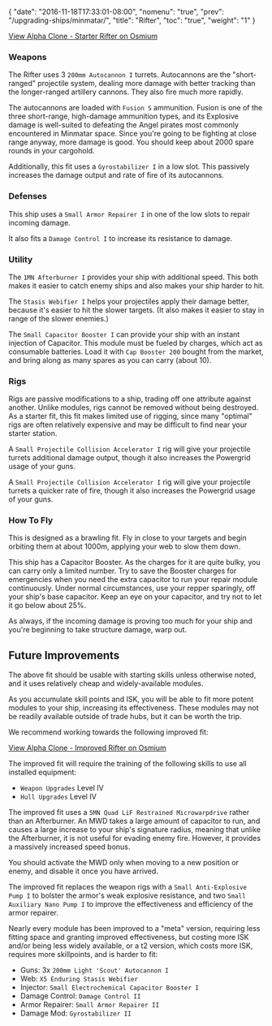 {
  "date": "2016-11-18T17:33:01-08:00",
  "nomenu": "true",
  "prev": "/upgrading-ships/minmatar/",
  "title": "Rifter",
  "toc": "true",
  "weight": "1"
}

<object type="image/svg+xml" data="https://o.smium.org/api/convert/118530/svg/118530-alpha-clone---starter-rifter.svg?privatetoken=550023798372433920"><a href="https://o.smium.org/loadout/private/118530/550023798372433920">View Alpha Clone - Starter Rifter on Osmium</a></object>

### Weapons

The Rifter uses 3 `200mm Autocannon I` turrets.
Autocannons are the "short-ranged" projectile system, dealing more damage with better tracking
than the longer-ranged artillery cannons.  They also fire much more rapidly.

The autocannons are loaded with `Fusion S` ammunition.
Fusion is one of the three short-range, high-damage ammunition types,
and its Explosive damage is well-suited to defeating the Angel pirates
most commonly encountered in Minmatar space.
Since you're going to be fighting at close range anyway, more damage is good.
You should keep about 2000 spare rounds in your cargohold.

Additionally, this fit uses a `Gyrostabilizer I` in a low slot.
This passively increases the damage output and rate of fire of its autocannons.

### Defenses

This ship uses a `Small Armor Repairer I` in one of the low slots to repair incoming damage.

It also fits a `Damage Control I` to increase its resistance to damage.

### Utility

The `1MN Afterburner I` provides your ship with additional speed. This both makes it easier to
catch enemy ships and also makes your ship harder to hit.

The `Stasis Webifier I` helps your projectiles apply their damage better, because it's easier to hit
the slower targets. (It also makes it easier to stay in range of the slower enemies.)

The `Small Capacitor Booster I` can provide your ship with an instant injection of Capacitor.
This module must be fueled by charges, which act as consumable batteries.  Load it with 
`Cap Booster 200` bought from the market, and bring along as many spares as you can carry (about 10).

### Rigs

Rigs are passive modifications to a ship, trading off one attribute against another.
Unlike modules, rigs cannot be removed without being destroyed. 
As a starter fit, this fit makes limited use of rigging, since many "optimal" rigs
are often relatively expensive and may be difficult to find near your starter station.

A `Small Projectile Collision Accelerator I` rig will give your projectile turrets additional damage output,
though it also increases the Powergrid usage of your guns.

A `Small Projectile Collision Accelerator I` rig will give your projectile turrets a quicker rate of fire,
though it also increases the Powergrid usage of your guns.

### How To Fly

This is designed as a brawling fit.  Fly in close to your targets
and begin orbiting them at about 1000m, applying your web to slow them down.

This ship has a Capacitor Booster.  As the charges for it are quite bulky,
you can carry only a limited number.  Try to save the Booster charges for emergencies
when you need the extra capacitor to run your repair module continuously. 
Under normal circumstances, use your repper sparingly, off your ship's base capacitor.
Keep an eye on your capacitor, and try not to let it go below about 25%.

As always, if the incoming damage is proving too much for your ship
and you're beginning to take structure damage, warp out.

## Future Improvements

The above fit should be usable with starting skills unless otherwise noted,
and it uses relatively cheap and widely-available modules.  

As you accumulate skill points and ISK, you will be able to fit more potent
modules to your ship, increasing its effectiveness.  These modules may not be
readily available outside of trade hubs, but it can be worth the trip.

We recommend working towards the following improved fit:

<object type="image/svg+xml" data="https://o.smium.org/api/convert/118533/svg/118533-alpha-clone---improved-rifter.svg?privatetoken=4794550474462199808"><a href="https://o.smium.org/loadout/private/118533/4794550474462199808">View Alpha Clone - Improved Rifter on Osmium</a></object>

The improved fit will require the training of the following skills to use all installed equipment:

* `Weapon Upgrades` Level IV
* `Hull Upgrades` Level IV

The improved fit uses a `5MN Quad LiF Restrained Microwarpdrive` rather than an Afterburner.
An MWD takes a large amount of capacitor to run, 
and causes a large increase to your ship's signature radius,
meaning that unlike the Afterburner, it is not useful for evading enemy fire.
However, it provides a massively increased speed bonus.

You should activate the MWD only when moving to a new position or enemy,
and disable it once you have arrived.

The improved fit replaces the weapon rigs with a `Small Anti-Explosive Pump I`
to bolster the armor's weak explosive resistance, and two `Small Auxiliary Nano Pump I`
to improve the effectiveness and efficiency of the armor repairer.

Nearly every module has been improved to a "meta" version, requiring less fitting space
and granting improved effectiveness, but costing more ISK and/or being less widely available,
or a t2 version, which costs more ISK, requires more skillpoints, and is harder to fit:

 * Guns: 3x `200mm Light 'Scout' Autocannon I`
 * Web: `X5 Enduring Stasis Webifier`
 * Injector: `Small Electrochemical Capacitor Booster I`
 * Damage Control: `Damage Control II`
 * Armor Repairer: `Small Armor Repairer II`
 * Damage Mod: `Gyrostabilizer II`